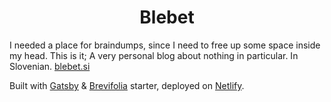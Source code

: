 <h1 align="center">
  Blebet
</h1>

I needed a place for braindumps, since I need to free up some space inside my head. This is it; A very personal blog about nothing in particular. In Slovenian. [blebet.si](https://www.blebet.si)

Built with [Gatsby](https://www.gatsbyjs.org/) & [Brevifolia](https://www.gatsbyjs.org/starters/kendallstrautman/brevifolia-gatsby-forestry/) starter, deployed on [Netlify](https://www.netlify.com/).
